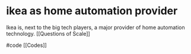 # ikea as home automation provider
Ikea is, next to the big tech players, a major provider of home automation technology.
[[Questions of Scale]]

#code [[Codes]]